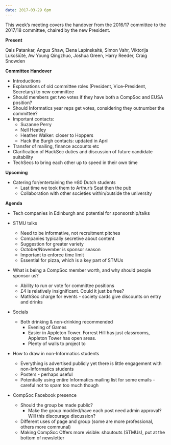 ```yaml
---
date: 2017-03-29 6pm
---
```

This week’s meeting covers the handover from the 2016/17 committee to the 2017/18 committee, chaired by the new President.

**Present**

Qais Patankar, Angus Shaw, Elena Lapinskaitė, Simon Vahr, Viktorija Lukošiūtė, Aw Young Qingzhuo, Joshua Green, Harry Reeder, Craig Snowden

**Committee Handover**

- Introductions
- Explanations of old committee roles (President, Vice-President, Secretary) to new committee
- Should members get two votes if they have both a CompSoc and EUSA position?
- Should Informatics year reps get votes, considering they outnumber the committee?
- Important contacts:
	- Suzanne Perry
	- Neil Heatley
	- Heather Walker: closer to Hoppers
	- Hack the Burgh contacts: updated in April
- Transfer of mailing, finance accounts etc
- Clarification of HackSec duties and discussion of future candidate suitability
- TechSecs to bring each other up to speed in their own time

**Upcoming**

- Catering for/entertaining the ≈80 Dutch students
	- Last time we took them to Arthur’s Seat then the pub
	- Collaboration with other societies within/outside the university

**Agenda**

- Tech companies in Edinburgh and potential for sponsorship/talks
- STMU talks
	- Need to be informative, not recruitment pitches
	- Companies typically secretive about content
	- Suggestion for greater variety
	- October/November is sponsor season
	- Important to enforce time limit
	- Essential for pizza, which is a key part of STMUs

- What is being a CompSoc member worth, and why should people sponsor us?
	- Ability to run or vote for committee positions
	- £4 is relatively insignificant. Could it just be free?
	- MathSoc charge for events - society cards give discounts on entry and drinks

- Socials
	- Both drinking & non-drinking recommended
		- Evening of Games
		- Easier in Appleton Tower. Forrest Hill has just classrooms, Appleton Tower has open areas.
		- Plenty of walls to project to

- How to draw in non-Informatics students
	- Everything is advertised publicly yet there is little engagement with non-Informatics students
	- Posters - perhaps useful
	- Potentially using entire Informatics mailing list for some emails - careful not to spam too much though
- CompSoc Facebook presence
	- Should the group be made public?
		- Make the group modded/have each post need admin approval? Will this discourage discussion?
	- Different uses of page and group (some are more professional, others more communal)
	- Making CompSoc Offers more visible: shoutouts (STMUs), put at the bottom of newsletter
